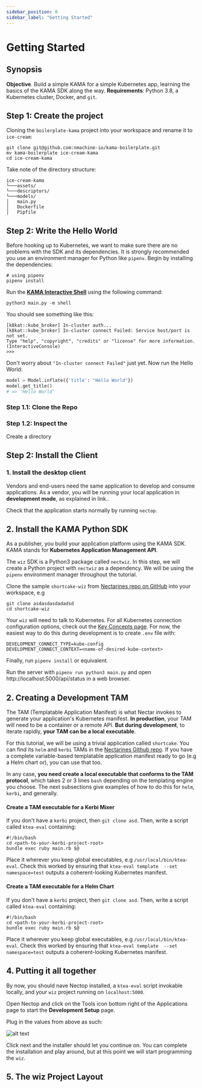 ```yaml
---
sidebar_position: 0
sidebar_label: "Getting Started"
---
```


# Getting Started

## Synopsis

**Objective**. Build a simple KAMA for a simple Kubernetes app, learning the basics of
the KAMA SDK along the way.
**Requirements**: Python 3.8, a Kubernetes cluster, Docker, and `git`.


## Step 1: Create the project

Cloning the `boilerplate-kama` project into your workspace and rename it to `ice-cream`:

```shell script
git clone git@github.com:nmachine-io/kama-boilerplate.git
mv kama-boilerplate ice-cream-kama
cd ice-cream-kama
```

Take note of the directory structure:

```
ice-cream-kama
└───assets/
└───descriptors/
└───models/ 
│   main.py
│   Dockerfile
│   Pipfile
```

## Step 2: Write the Hello World

Before hooking up to Kubernetes, we want to make sure there are no problems 
with the SDK and its dependencies. 
It is strongly recommended you use an environment manager for Python like `pipenv`.
Begin by installing the dependencies:

```shell script
# using pipenv
pipenv install
```

Run the **[KAMA Interactive Shell](/tutorials/kama-shell-tutorial)** using the following
command:

```shell script {1}
python3 main.py -m shell
```

You should see something like this:

```shell script
[k8kat::kube_broker] In-cluster auth...
[k8kat::kube_broker] In-cluster connect Failed: Service host/port is not set.
Type "help", "copyright", "credits" or "license" for more information.
(InteractiveConsole)
>>> 
```

Don't worry about `"In-cluster connect Failed"` just yet.
Now run the Hello World:

```python
model = Model.inflate({'title': "Hello World"})
model.get_title()
# => 'Hello World'
```

### Step 1.1: Clone the Repo


### Step 1.2: Inspect the 




Create a directory 





## Step 2: Install the Client




### 1. Install the desktop client

Vendors and end-users need the same application to develop and consume 
applications. As a vendor, you will be running your local application in 
**development mode**, as explained in link..

Check that the application starts normally by running `nectop`.


## 2. Install the KAMA Python SDK

As a publisher, you build your application platform using the KAMA SDK. 
KAMA stands for **Kubernetes Application Management API**.

The `wiz` SDK is a Python3 package called `nectwiz`. In this step, we will create
a Python project with `nectwiz` as a dependency. We will be using the `pipenv` 
environment manager throughout the tutorial.

Clone the sample `shortcake-wiz` from [Nectarines repo on GitHub](/) into your workspace, e.g
```
git clone asdasdasdadadsd
cd shortcake-wiz
```

Your `wiz` will need to talk to Kubernetes. For all Kubernetes connection
configuration options, check out the [Key Concepts page](/key-concepts). 
For now, the easiest way to do this during development is to create `.env` file with:
```
DEVELOPMENT_CONNECT_TYPE=kube-config
DEVELOPMENT_CONNECT_CONTEXT=<name-of-desired-kube-context>

```
Finally, run `pipenv install` or equivalent.

Run the server with `pipenv run python3 main.py` and 
open <a>http://localhost:5000/api/status</a> in a web browser.



## 2. Creating a Development TAM

The TAM (Templatable Application Manifest) is what Nectar invokes to
generate your application's Kubernetes manifest. **In production**, your
TAM will need to be a container or a remote API. 
**But during development**, to iterate rapidly, **your TAM can be a local
executable**. 


For this tutorial, we will be using a trivial application called `shortcake`.
You can find its `helm` and `kerbi` TAMs in the [Nectarines Github repo](/).
If you have a complete variable-based templatable application manifest ready 
to go (e.g a Helm chart or), you can use that too. 

In any case, **you need create a local executable that conforms to the TAM protocol**,
which takes 2 or 3 lines `bash` depending on the templating engine you choose. 
The next subsections give examples of how to do this for `helm`, `kerbi`, and generally.


#### Create a TAM executable for a Kerbi Mixer

If you don't have a `kerbi` project, then `git clone asd`. Then, write a 
script called `ktea-eval` containing:
```
#!/bin/bash
cd <path-to-your-kerbi-project-root>
bundle exec ruby main.rb $@
```

Place it wherever you keep global executables, e.g `/usr/local/bin/ktea-eval`. 
Check this worked by ensuring that `ktea-eval template 
--set namespace=test` outputs a coherent-looking Kubernetes manifest.


#### Create a TAM executable for a Helm Chart
If you don't have a `kerbi` project, then `git clone asd`. 
Then, write a script called `ktea-eval` containing:
```
#!/bin/bash
cd <path-to-your-kerbi-project-root>
bundle exec ruby main.rb $@
```

Place it wherever you keep global executables, e.g `/usr/local/bin/ktea-eval`. 
Check this worked by ensuring that `ktea-eval template 
--set namespace=test` outputs a coherent-looking Kubernetes manifest.



## 4. Putting it all together

By now, you should nave Nectop installed, a `ktea-eval` script 
invokable locally, and your `wiz` project running on `localhost:5000`.

Open Nectop and click on the Tools icon bottom right of the Applications page 
to start the **Development Setup** page. 

Plug in the values from above as such:

![alt text](https://storage.googleapis.com/nectar-mosaic-public/images/Screenshot%20from%202020-10-29%2014-31-35.png "Something")

Click next and the installer should let you continue on. You can complete the installation and play around,
but at this point we will start programming the `wiz`. 

## 5. The wiz Project Layout
